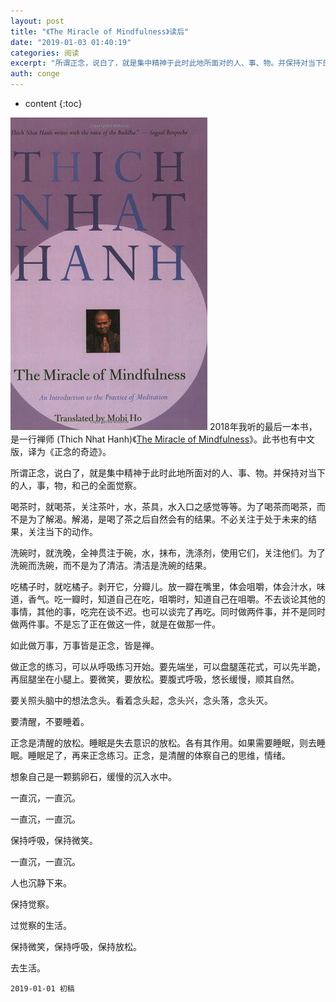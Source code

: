 ```yaml
---
layout: post
title: "《The Miracle of Mindfulness》读后"
date: "2019-01-03 01:40:19"
categories: 阅读
excerpt: "所谓正念，说白了，就是集中精神于此时此地所面对的人、事、物。并保持对当下的人，事，物，和己的全面觉察。 喝茶时，就喝茶，关注茶叶，水，茶具，水入..."
auth: conge
---
```

* content
{:toc}

![](/assets/images/阅读/118382-6514971de34fc5ba.jpg)
2018年我听的最后一本书，是一行禅师 (Thich Nhat Hanh)《[The Miracle of Mindfulness](https://book.douban.com/subject/2556758/)》。此书也有中文版，译为《正念的奇迹》。

所谓正念，说白了，就是集中精神于此时此地所面对的人、事、物。并保持对当下的人，事，物，和己的全面觉察。

喝茶时，就喝茶，关注茶叶，水，茶具，水入口之感觉等等。为了喝茶而喝茶，而不是为了解渴。解渴，是喝了茶之后自然会有的结果。不必关注于处于未来的结果，关注当下的动作。

洗碗时，就洗晚，全神贯注于碗，水，抹布，洗涤剂，使用它们，关注他们。为了洗碗而洗碗，而不是为了清洁。清洁是洗碗的结果。

吃橘子时，就吃橘子。剥开它，分瓣儿。放一瓣在嘴里，体会咀嚼，体会汁水，味道，香气。吃一瓣时，知道自己在吃，咀嚼时，知道自己在咀嚼。不去谈论其他的事情，其他的事，吃完在谈不迟。也可以谈完了再吃。同时做两件事，并不是同时做两件事。不是忘了正在做这一件，就是在做那一件。

如此做万事，万事皆是正念，皆是禅。

做正念的练习，可以从呼吸练习开始。要先端坐，可以盘腿莲花式，可以先半跪，再屈腿坐在小腿上。要微笑，要放松。要腹式呼吸，悠长缓慢，顺其自然。

要关照头脑中的想法念头。看着念头起，念头兴，念头落，念头灭。

要清醒，不要睡着。

正念是清醒的放松。睡眠是失去意识的放松。各有其作用。如果需要睡眠，则去睡眠。睡眠足了，再来正念练习。正念，是清醒的体察自己的思维，情绪。

想象自己是一颗鹅卵石，缓慢的沉入水中。

一直沉，一直沉。

一直沉，一直沉。

保持呼吸，保持微笑。

一直沉，一直沉。

人也沉静下来。

保持觉察。

过觉察的生活。

保持微笑，保持呼吸，保持放松。

去生活。

```
2019-01-01 初稿
```
